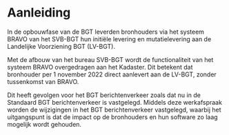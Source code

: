 Aanleiding
==========

In de opbouwfase van de BGT leverden bronhouders via het systeem BRAVO van het
SVB-BGT hun initiële levering en mutatielevering aan de Landelijke Voorziening
BGT (LV-BGT).

Met de afbouw van het bureau SVB-BGT wordt de functionaliteit van het systeem
BRAVO overgedragen aan het Kadaster. Dit betekent dat bronhouder per 1 november
2022 direct aanlevert aan de LV-BGT, zonder tussenkomst van BRAVO.

Dit heeft gevolgen voor het BGT berichtenverkeer zoals dat nu in de Standaard
BGT berichtenverkeer is vastgelegd. Middels deze werkafspraak worden de
wijzigingen in het BGT berichtenverkeer vastgelegd, waarbij het uitgangspunt is
dat de impact op de bronhouders en hun software zo laag mogelijk wordt gehouden.
